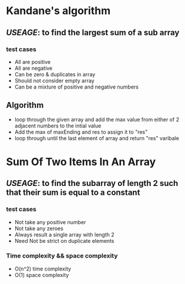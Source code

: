 # Kandane's algorithm

## *USEAGE*: to find the largest sum of a sub array

### test cases
- All are positive
- All are negative
- Can be zero & duplicates in array
- Should not consider empty array
- Can be a mixture of positive and negative numbers

## Algorithm
- loop through the given array and add the max value from either of 2 adjacent numbers to the intial value
- Add the max of maxEnding and res to assign it to "res"
- loop through until the last element of array and return "res" varibale

# Sum Of Two Items In An Array

## *USEAGE*: to find the subarray of length 2 such that their sum is equal to a constant

### test cases
- Not take any positive number
- Not take any zeroes
- Always result a single array with length 2
- Need Not be strict on duplicate elements

### Time complexity && space complexity
- O(n^2) time complexity
- O(1) space complexity
